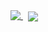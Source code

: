 <!-- ### Hi there 👋 
[![My GitHub Stats](https://github-readme-stats.vercel.app/api/?username=Weapon-X6&count_private=false&theme=tokyonight&showicons=true&title_color=ffd700)]()
   [![My GitHub Language Stats](https://github-readme-stats.vercel.app/api/top-langs/?username=Weapon-X6&langs_count=5&theme=tokyonight&title_color=ffd700)]()
-->
<a href="https://github.com/kjmczk">
  <img align="top" src="https://github-readme-stats.vercel.app/api/?username=Weapon-X6&count_private=true&theme=tokyonight&show_icons=true&title_color=ffd700" />
</a>&nbsp;
<a href="https://github.com/kjmczk">
  <img align="center" src="https://github-readme-stats.vercel.app/api/top-langs/?username=Weapon-X6&langs_count=6&theme=tokyonight&title_color=ffd700" />
</a>

<!--
**Weapon-X6/Weapon-X6** is a ✨ _special_ ✨ repository because its `README.md` (this file) appears on your GitHub profile.

Here are some ideas to get you started:

- 🔭 I’m currently working on ...
- 🌱 I’m currently learning ...
- 👯 I’m looking to collaborate on ...
- 🤔 I’m looking for help with ...
- 💬 Ask me about ...
- 📫 How to reach me: ...
- 😄 Pronouns: ...
- ⚡ Fun fact: ...
-->
